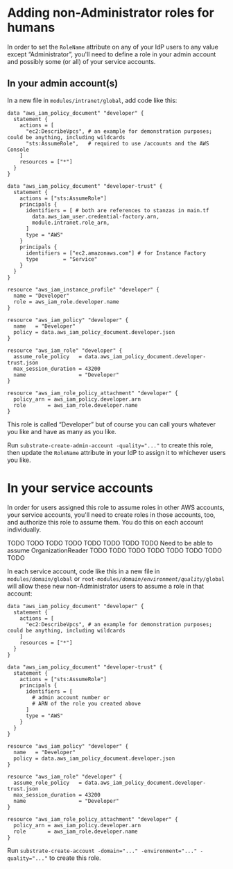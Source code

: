 # Adding non-Administrator roles for humans

In order to set the `RoleName` attribute on any of your IdP users to any value except &ldquo;Administrator&rdquo;, you'll need to define a role in your admin account and possibly some (or all) of your service accounts.

## In your admin account(s)

In a new file in `modules/intranet/global`, add code like this:

    data "aws_iam_policy_document" "developer" {
      statement {
        actions = [
          "ec2:DescribeVpcs", # an example for demonstration purposes; could be anything, including wildcards
          "sts:AssumeRole",   # required to use /accounts and the AWS Console
        ]
        resources = ["*"]
      }
    }

    data "aws_iam_policy_document" "developer-trust" {
      statement {
        actions = ["sts:AssumeRole"]
        principals {
          identifiers = [ # both are references to stanzas in main.tf
            data.aws_iam_user.credential-factory.arn,
            module.intranet.role_arn,
          ]
          type = "AWS"
        }
        principals {
          identifiers = ["ec2.amazonaws.com"] # for Instance Factory
          type        = "Service"
        }
      }
    }

    resource "aws_iam_instance_profile" "developer" {
      name = "Developer"
      role = aws_iam_role.developer.name
    }

    resource "aws_iam_policy" "developer" {
      name   = "Developer"
      policy = data.aws_iam_policy_document.developer.json
    }

    resource "aws_iam_role" "developer" {
      assume_role_policy   = data.aws_iam_policy_document.developer-trust.json
      max_session_duration = 43200
      name                 = "Developer"
    }

    resource "aws_iam_role_policy_attachment" "developer" {
      policy_arn = aws_iam_policy.developer.arn
      role       = aws_iam_role.developer.name
    }

This role is called &ldquo;Developer&rdquo; but of course you can call yours whatever you like and have as many as you like.

Run `substrate-create-admin-account -quality="..."` to create this role, then update the `RoleName` attribute in your IdP to assign it to whichever users you like.

# In your service accounts

In order for users assigned this role to assume roles in other AWS accounts, your service accounts, you'll need to create roles in those accounts, too, and authorize this role to assume them. You do this on each account individually.

TODO TODO 
TODO TODO 
TODO TODO 
TODO TODO 
Need to be able to assume OrganizationReader
TODO TODO 
TODO TODO 
TODO TODO 
TODO TODO 

In each service account, code like this in a new file in <code>modules/<em>domain</em>/global</code> or <code>root-modules/<em>domain</em>/<em>environment</em>/<em>quality</em>/global</code> will allow these new non-Administrator users to assume a role in that account:

    data "aws_iam_policy_document" "developer" {
      statement {
        actions = [
          "ec2:DescribeVpcs", # an example for demonstration purposes; could be anything, including wildcards
        ]
        resources = ["*"]
      }
    }

    data "aws_iam_policy_document" "developer-trust" {
      statement {
        actions = ["sts:AssumeRole"]
        principals {
          identifiers = [
            # admin account number or
            # ARN of the role you created above
          ]
          type = "AWS"
        }
      }
    }

    resource "aws_iam_policy" "developer" {
      name   = "Developer"
      policy = data.aws_iam_policy_document.developer.json
    }

    resource "aws_iam_role" "developer" {
      assume_role_policy   = data.aws_iam_policy_document.developer-trust.json
      max_session_duration = 43200
      name                 = "Developer"
    }

    resource "aws_iam_role_policy_attachment" "developer" {
      policy_arn = aws_iam_policy.developer.arn
      role       = aws_iam_role.developer.name
    }

Run `substrate-create-account -domain="..." -environment="..." -quality="..."` to create this role.
